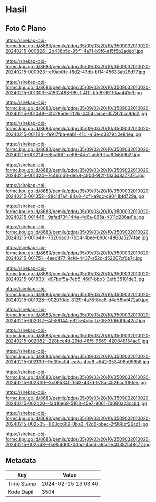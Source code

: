 # Hasil

## Foto C Plano

https://sirekap-obj-formc.kpu.go.id/8683/pemilu/pdpr/35/09/03/20/10/3509032010020-20240215-000826--2b438b5d-95f1-4a71-b9f6-a15f5b2adeb1.jpg

https://sirekap-obj-formc.kpu.go.id/8683/pemilu/pdpr/35/09/03/20/10/3509032010020-20240215-000923--cf9ab0fe-f8d2-43db-bf14-45633ab26d77.jpg

https://sirekap-obj-formc.kpu.go.id/8683/pemilu/pdpr/35/09/03/20/10/3509032010020-20240215-001003--41802483-98ef-4f1f-bfd8-99110aa441d9.jpg

https://sirekap-obj-formc.kpu.go.id/8683/pemilu/pdpr/35/09/03/20/10/3509032010020-20240215-001048--4fc285de-2f2b-4454-aace-35732bcc8dd2.jpg

https://sirekap-obj-formc.kpu.go.id/8683/pemilu/pdpr/35/09/03/20/10/3509032010020-20240215-001124--fe917fba-eab1-41c1-a13e-d387942e84ea.jpg

https://sirekap-obj-formc.kpu.go.id/8683/pemilu/pdpr/35/09/03/20/10/3509032010020-20240215-001214--e8ca10ff-ce96-4d51-a559-fca8f5859b2f.jpg

https://sirekap-obj-formc.kpu.go.id/8683/pemilu/pdpr/35/09/03/20/10/3509032010020-20240215-001324--7c46b1d6-deb8-490d-9f2f-f3a0d8a7737c.jpg

https://sirekap-obj-formc.kpu.go.id/8683/pemilu/pdpr/35/09/03/20/10/3509032010020-20240215-001352--98c1d7a4-84a8-4cf1-a9dc-c9041bfd729a.jpg

https://sirekap-obj-formc.kpu.go.id/8683/pemilu/pdpr/35/09/03/20/10/3509032010020-20240215-001445--9afad73f-144e-4d6a-865a-4311d286ad1e.jpg

https://sirekap-obj-formc.kpu.go.id/8683/pemilu/pdpr/35/09/03/20/10/3509032010020-20240215-001649--75206ad0-7bb4-4bee-b90c-4960a5274fae.jpg

https://sirekap-obj-formc.kpu.go.id/8683/pemilu/pdpr/35/09/03/20/10/3509032010020-20240215-001751--4aec1f77-9cfd-4437-a52d-d52207cf0e7c.jpg

https://sirekap-obj-formc.kpu.go.id/8683/pemilu/pdpr/35/09/03/20/10/3509032010020-20240215-001833--d07bbf5a-7eb5-46f7-bbb3-3efb35101de3.jpg

https://sirekap-obj-formc.kpu.go.id/8683/pemilu/pdpr/35/09/03/20/10/3509032010020-20240215-001928--902070de-3129-4a76-8cc8-d4e58bd472a0.jpg

https://sirekap-obj-formc.kpu.go.id/8683/pemilu/pdpr/35/09/03/20/10/3509032010020-20240215-002012--4fe89144-e825-4c5c-b706-3106df9a42c7.jpg

https://sirekap-obj-formc.kpu.go.id/8683/pemilu/pdpr/35/09/03/20/10/3509032010020-20240215-002052--228bce4d-29fd-48f5-9669-420848154ac0.jpg

https://sirekap-obj-formc.kpu.go.id/8683/pemilu/pdpr/35/09/03/20/10/3509032010020-20240215-002130--9e39ca04-ea7a-4ea8-a542-253408b056b8.jpg

https://sirekap-obj-formc.kpu.go.id/8683/pemilu/pdpr/35/09/03/20/10/3509032010020-20240215-002330--3c09534f-f9d3-437d-978a-4526ccff80ee.jpg

https://sirekap-obj-formc.kpu.go.id/8683/pemilu/pdpr/35/09/03/20/10/3509032010020-20240215-002420--13d16e69-5168-45e7-9061-7d080a23cc8d.jpg

https://sirekap-obj-formc.kpu.go.id/8683/pemilu/pdpr/35/09/03/20/10/3509032010020-20240215-002505--663dc669-0ba3-42d0-bbec-2f966bf26cd1.jpg

https://sirekap-obj-formc.kpu.go.id/8683/pemilu/pdpr/35/09/03/20/10/3509032010020-20240215-002548--0a954d00-0dad-4add-a9cd-e40387548c72.jpg


## Metadata

| Key        | Value               |
| ---------- | ------------------- |
| Time Stamp | 2024-02-25 13:03:40 |
| Kode Dapil | 3504                |



